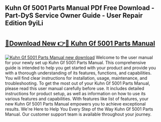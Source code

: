 ## Kuhn Gf 5001 Parts Manual PDf Free Download - Part-DyS Service Owner Guide - User Repair Edition 9yiLi

# <h2><a href="http://bc78715.oget.top/?id=Kuhn+Gf+5001+Parts+Manual">🔗Download New 👉🔴 Kuhn Gf 5001 Parts Manual</a></h2>

[![Kuhn Gf 5001 Parts Manual new download](https://i.imgur.com/5g1atiW.png)](http://bc78715.oget.top/?id=Kuhn+Gf+5001+Parts+Manual)
Welcome to the user manual for your newly set up Kuhn Gf 5001 Parts Manual. This comprehensive guide is intended to help you get started with your product and provide you with a thorough understanding of its features, functions, and capabilities. You will find clear instructions for installation, usage, maintenance, and troubleshooting. To get the most out of your Kuhn Gf 5001 Parts Manual, please read this user manual carefully before use. It includes detailed instructions for product setup, as well as information on how to use its various features and capabilities. With features like list of features, your new Kuhn Gf 5001 Parts Manual empowers you to achieve exceptional results. We're Here to Help You Every Step of the Way Kuhn Gf 5001 Parts Manual. Our customer support team is available throughout your journey.
